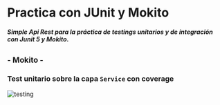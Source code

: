 # Practica con JUnit y Mokito

***Simple Api Rest para la práctica de testings unitarios y de integración con Junit 5 y Mokito.***


 ## <sub> - Mokito - </sub>
### Test unitario sobre la capa `Service` con coverage
![testing](https://github.com/Iv-Mieres/API-Rest-de-Practica-aplicando-JUnit-5-Mokito/assets/103857812/c7489dd2-463d-4d7a-a3b4-630089fd1071)
